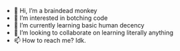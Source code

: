 - 👋 Hi, I’m a braindead monkey
- 👀 I’m interested in botching code
- 🌱 I’m currently learning basic human decency
- 💞️ I’m looking to collaborate on learning literally anything
- 📫 How to reach me? Idk.

<!---
SuddenlyWonge/SuddenlyWonge is a ✨ special ✨ repository because its `README.md` (this file) appears on your GitHub profile.
You can click the Preview link to take a look at your changes.
--->

